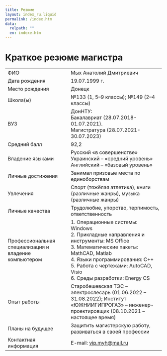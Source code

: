 ```yaml
---
title: Резюме
layout: index_ru.liquid
permalink: /index.htm
data:
  relpath: ""
  en: indexe.htm
---
```

# Краткое резюме магистра

<table id="resume">
<tr>
  <td>ФИО</td>
  <td>Мых Анатолий Дмитриевич</td>
</tr>
<tr>
  <td>Дата рождения</td>
  <td>19.07.1999 г.</td>
</tr>
<tr>
  <td>Место рождения</td>
  <td>Донецк</td>
</tr>
<tr>
  <td>Школа(ы)</td>
  <td>№133 (1, 5&ndash;9 классы); №149 (2&ndash;4 классы)</td>
</tr>
<tr>
  <td>ВУЗ</td>
  <td>ДонНТУ:<br>
  Бакалавриат (28.07.2018-01.07.2021).<br>
  Магистратура (28.07.2021-30.07.2023)</td>
</tr>
<tr>
  <td>Средний балл</td>
  <td>92,2</td>
</tr>
<tr>
  <td>Владение языками</td>
  <td>Русский «в совершенстве»<br>
  Украинский – «средний уровень»<br>
  Английский – «базовый уровень»
</td>
</tr>
<tr>
  <td>Личные достижения</td>
  <td>Занимал призовые места по единоборствам</td>
</tr>
<tr>
  <td>Увлечения</td>
  <td>Спорт (тяжёлая атлетика), книги (различные жанры), музыка (различные жанры)</td>
</tr>
<tr>
  <td>Личные качества</td>
  <td>Трудолюбие, упорство, терпимость, ответственность</td>
</tr>
<tr>
  <td>Профессиональная специализация и владение компьютером</td>
  <td>1. Операционные системы:
      Windows<br>
    2. Прикладные направления и инструменты:
      MS Office<br>
    3. Математические пакеты:
      MathCAD, Matlab<br>
    4. Языки программирования:
      С++<br>
    5. Работа с чертежами:
      AutoCAD, Visio<br>
    6. Среды разработки:
      Energy CS
  </td>
</tr>
<tr>
  <td>Опыт работы</td>
  <td>Старобешевская ТЭС – электрослесарь (01.06.2022 – 31.08.2022);
Институт «ЮЖНИИГИПРОГАЗ» – инженер-проектировщик (08.10.2021 – настоящее время)</td>
</tr>
<tr>
  <td>Планы на будущее</td>
  <td>Защитить магистерскую работу, развиваться в своей профессии</td>
</tr>
<tr>
  <td>Контактная информация</td>
  <td>E-mail: <a href="mailto:vip.myh@mail.ru">vip.myh@mail.ru</a></td>
</tr>
</table>
